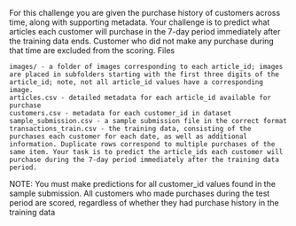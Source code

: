 For this challenge you are given the purchase history of customers across time, along with supporting metadata. Your challenge is to predict what articles each customer will purchase in the 7-day period immediately after the training data ends. Customer who did not make any purchase during that time are excluded from the scoring.
Files

    images/ - a folder of images corresponding to each article_id; images are placed in subfolders starting with the first three digits of the article_id; note, not all article_id values have a corresponding image.
    articles.csv - detailed metadata for each article_id available for purchase
    customers.csv - metadata for each customer_id in dataset
    sample_submission.csv - a sample submission file in the correct format
    transactions_train.csv - the training data, consisting of the purchases each customer for each date, as well as additional information. Duplicate rows correspond to multiple purchases of the same item. Your task is to predict the article_ids each customer will purchase during the 7-day period immediately after the training data period.

NOTE: You must make predictions for all customer_id values found in the sample submission. All customers who made purchases during the test period are scored, regardless of whether they had purchase history in the training data